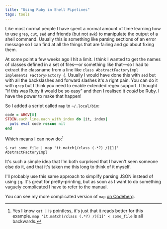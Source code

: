 ```yaml
---
title: "Using Ruby in Shell Pipelines"
tags: tools
---
```


Like most normal people I have spent a normal amount of time learning how to use `grep`, `cut`, `sed` and friends (but not `awk`) to manipulate the output of a shell command. Usually this is something like parsing sections of an error message so I can find at all the things that are failing and go about fixing them.

At some point a few weeks ago I hit a limit. I think I wanted to get the names of classes defined in a set of files—or something like that—so I had to extract the classname from a line like `class AbstractFactoryImpl implements FactoryFactory {`. Usually I would have done this with `sed` but with all the backslashes and forward slashes it's a right pain. You can do it with `grep` but I think you need to enable extended regex support. I thought "if this was Ruby it would be so easy" and then I realised it _could_ be Ruby. I have the power to make that happen!

So I added a script called `map` to `~/.local/bin`:

```ruby
code = ARGV[0]
STDIN.each_line.each_with_index do |it, index|
  puts eval code rescue nil
end
```

Which means I can now do:[^no-cat]

[^no-cat]: Yes I know `cat |` is pointless, it's just that it reads better for this example. `map 'it.match(/class (.*?) /)[1]' < some_file` is all backwards.

```console
$ cat some_file | map 'it.match(/class (.*?) /)[1]'
AbstractFactoryImpl
```

It's such a simple idea that I'm both surprised that I haven't seen someone else do it, and that it's taken me this long to think of it myself.

I'll probably use this same approach to simplify parsing JSON instead of using `jq`. It's great for pretty-printing, but as soon as I want to do something vaguely complicated I have to refer to the manual.

You can see my more complicated version of `map` [on Codeberg](https://codeberg.org/willhbr/dotfiles/src/branch/main/bin/map).
